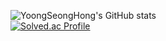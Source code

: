 ![YoongSeongHong's GitHub stats](https://github-readme-stats.vercel.app/api?username=YoongSeongHong&show_icons=true&theme=highcontrast)  
[![Solved.ac Profile](http://mazassumnida.wtf/api/generate_badge?boj=songhow53)](https://solved.ac/songhow53)

